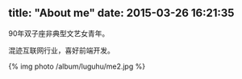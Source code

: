title: "About me"
date: 2015-03-26 16:21:35
---

90年双子座非典型文艺女青年。

混迹互联网行业，喜好前端开发。

{% img photo /album/luguhu/me2.jpg %}